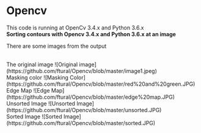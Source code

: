 # Opencv 
This code is running at OpenCv 3.4.x and Python 3.6.x
<br/>
 **Sorting contours with Opencv 3.4.x and Python 3.6.x at an image**

There are some images from the output

<br/>
The original image
![Original image](https://github.com/ftural/Opencv/blob/master/image1.jpeg)
<br/>
Masking color
![Masking Color](https://github.com/ftural/Opencv/blob/master/red%20and%20green.JPG)
<br/>
Edge Map
![Edge Map](https://github.com/ftural/Opencv/blob/master/edge%20map.JPG)
<br/>
Unsorted Image
![Unsorted Image](https://github.com/ftural/Opencv/blob/master/unsorted.JPG)
<br/>
Sorted Image
![Sorted Image](https://github.com/ftural/Opencv/blob/master/sorted.JPG)
